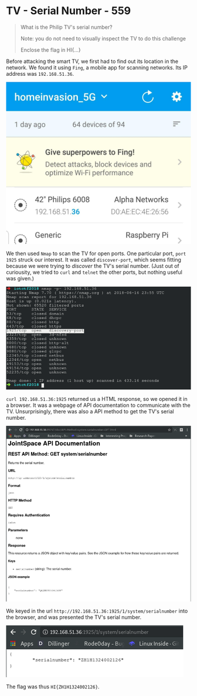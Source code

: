 # TV - Serial Number - 559

> What is the Philip TV's serial number?
>  
> Note: you do not need to visually inspect the TV to do this challenge
>  
> Enclose the flag in HI{...}


Before attacking the smart TV, we first had to find out its location in the network. We found it using `Fing`, a mobile app for scanning networks. Its IP address was `192.168.51.36`.

![](../../img/iot_ctf2018_tv_serial_number_fing_output.jpg)


We then used `Nmap` to scan the TV for open ports. One particular port, `port 1925` struck our interest. It was called `discover-port`, which seems fitting because we were trying to *discover* the TV's serial number. (Just out of curiousity, we tried to `curl` and `telnet` the other ports, but nothing useful was given.) 

![](../../img/iot_ctf2018_tv_serial_number_port_scan.png)

`curl 192.168.51.36:1925` returned us a HTML response, so we opened it in a browser. It was a webpage of API documentation to communicate with the TV. Unsurprisingly, there was also a API method to get the TV's serial number.

![](../../img/iot_ctf2018_tv_serial_number_API_serialnumber.png)


We keyed in the url `http://192.168.51.36:1925/1/system/serialnumber` into the browser, and was presented the TV's serial number. 

![](../../img/iot_ctf2018_tv_serial_number_got_serial_number.png)

The flag was thus `HI{ZH1H1324002126}`.
